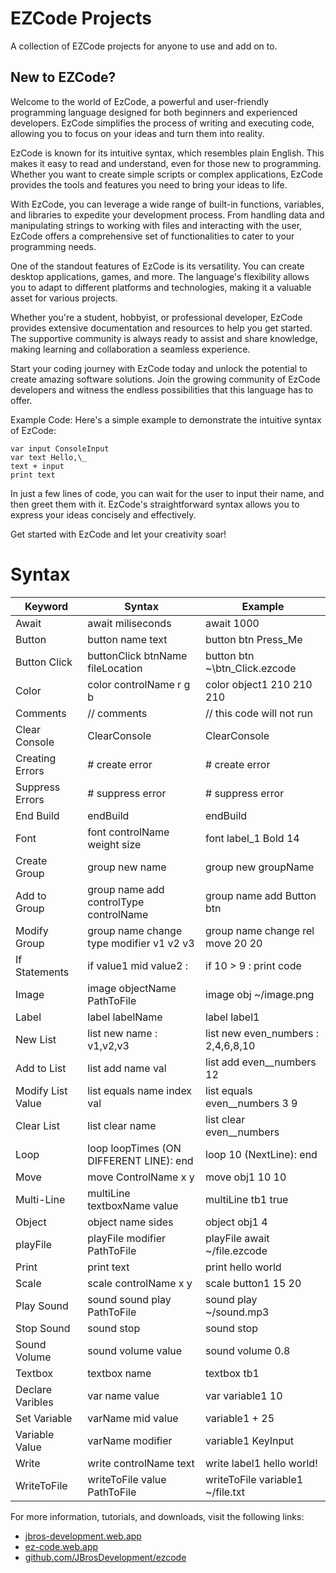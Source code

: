 # EZCode Projects
A collection of EZCode projects for anyone to use and add on to.
## New to EZCode?
Welcome to the world of EzCode, a powerful and user-friendly programming language designed for both beginners and experienced developers. EzCode simplifies the process of writing and executing code, allowing you to focus on your ideas and turn them into reality.

EzCode is known for its intuitive syntax, which resembles plain English. This makes it easy to read and understand, even for those new to programming. Whether you want to create simple scripts or complex applications, EzCode provides the tools and features you need to bring your ideas to life.

With EzCode, you can leverage a wide range of built-in functions, variables, and libraries to expedite your development process. From handling data and manipulating strings to working with files and interacting with the user, EzCode offers a comprehensive set of functionalities to cater to your programming needs.

One of the standout features of EzCode is its versatility. You can create desktop applications, games, and more. The language's flexibility allows you to adapt to different platforms and technologies, making it a valuable asset for various projects.

Whether you're a student, hobbyist, or professional developer, EzCode provides extensive documentation and resources to help you get started. The supportive community is always ready to assist and share knowledge, making learning and collaboration a seamless experience.

Start your coding journey with EzCode today and unlock the potential to create amazing software solutions. Join the growing community of EzCode developers and witness the endless possibilities that this language has to offer.

Example Code:
Here's a simple example to demonstrate the intuitive syntax of EzCode:
```
var input ConsoleInput
var text Hello,\_
text + input
print text
```
In just a few lines of code, you can wait for the user to input their name, and then greet them with it. EzCode's straightforward syntax allows you to express your ideas concisely and effectively.

Get started with EzCode and let your creativity soar!

# Syntax
| Keyword               | Syntax                                  | Example                                  |
|-----------------------|-----------------------------------------|------------------------------------------|
| Await                 | await miliseconds                       | await 1000                               |
| Button                | button name text                        | button btn Press\_Me                     |
| Button Click          | buttonClick btnName fileLocation        | button btn ~\btn_Click.ezcode            |
| Color                 | color controlName r g b                 | color object1 210 210 210                |
| Comments              | // comments                             | // this code will not run                |
| Clear Console         | ClearConsole                            | ClearConsole                             |
| Creating Errors       | # create error                          | # create error                           |
| Suppress Errors       | # suppress error                        | # suppress error                         |
| End Build             | endBuild                                | endBuild                                 |
| Font                  | font controlName weight size            | font label_1 Bold 14                     |
| Create Group          | group new name                          | group new groupName                      |
| Add to Group          | group name add controlType controlName  | group name add Button btn                |
| Modify Group          | group name change type modifier v1 v2 v3| group name change rel move 20 20         |
| If Statements         | if value1 mid value2 :                  | if 10 > 9 : print code                   |
| Image                 | image objectName PathToFile             | image obj ~/image.png                    |
| Label                 | label labelName                         | label label1                             |
| New List              | list new name : v1,v2,v3                | list new even_numbers : 2,4,6,8,10       |
| Add to List           | list add name val                       | list add even__numbers 12                |
| Modify List Value     | list equals name index val              | list equals even__numbers 3 9            |
| Clear List            | list clear name                         | list clear even__numbers                 |
| Loop                  | loop loopTimes (ON DIFFERENT LINE): end | loop 10  (NextLine): end                 |
| Move                  | move ControlName x y                    | move obj1 10 10                          |
| Multi-Line            | multiLine textboxName value             | multiLine tb1 true                       |
| Object                | object name sides                       | object obj1 4                            |
| playFile              | playFile modifier PathToFile            | playFile await ~/file.ezcode             |
| Print                 | print text                              | print hello world                        |
| Scale                 | scale controlName x y                   | scale button1 15 20                      |
| Play Sound            | sound sound play PathToFile             | sound play ~/sound.mp3                   |
| Stop Sound            | sound stop                              | sound stop                               |
| Sound Volume          | sound volume value                      | sound volume 0.8                         |
| Textbox               | textbox name                            | textbox tb1                              |
| Declare Varibles      | var name value                          | var variable1 10                         |
| Set Variable          | varName mid value                       | variable1 + 25                           |
| Variable Value        | varName modifier                        | variable1 KeyInput                       |
| Write                 | write controlName text                  | write label1 hello world!                |
| WriteToFile           | writeToFile value PathToFile            | writeToFile variable1 ~/file.txt         |

For more information, tutorials, and downloads, visit the following links:

- [jbros-development.web.app](https://jbros-development.web.app)
- [ez-code.web.app](https://ez-code.web.app)
- [github.com/JBrosDevelopment/ezcode](https://github.com/JBrosDevelopment/ezcode)
